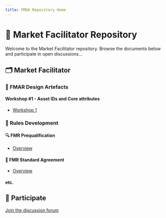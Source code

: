 ```yaml
---
title: FMDA Repository Home
---
```


# 📘 Market Facilitator Repository

Welcome to the Market Facilitator repository. Browse the documents below and participate in open discussions...

## 🗂 Market Facilitator

### 🔧 FMAR Design Artefacts
#### Workshop #1 - Asset IDs and Core attributes
- [Workshop 1](./Market_Facilitator/FMAR_Design/Workshop-1.md)

### 📜 Rules Development

#### 🔍 FMR Prequalification
- [Overview](./Market_Facilitator/Rules_Development/FMR_Prequal/Overview.md)

#### 🤝 FMR Standard Agreement
- [Overview](./Market_Facilitator/Rules_Development/FMR_Standard_Agreement/Overview.md)

#### etc.


## 💬 Participate

[Join the discussion forum](https://github.com/mez-FMDA/MF_Repository_test/discussions)

